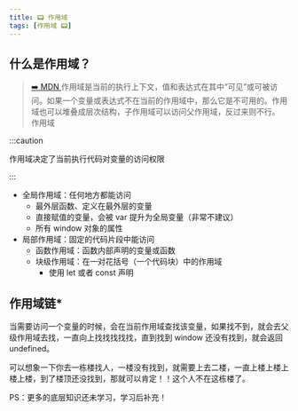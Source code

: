```yaml
---
title: 📟 作用域
tags: [作用域 📟]
---
```


## 什么是作用域？

> [:arrow_right: MDN ](https://developer.mozilla.org/zh-CN/docs/Glossary/Scope)作用域是当前的执行上下文，值和表达式在其中“可见”或可被访问。如果一个变量或表达式不在当前的作用域中，那么它是不可用的。作用域也可以堆叠成层次结构，子作用域可以访问父作用域，反过来则不行。
> 作用域

:::caution

作用域决定了当前执行代码对变量的访问权限

:::

- 全局作用域：任何地方都能访问
  - 最外层函数、定义在最外层的变量
  - 直接赋值的变量，会被 var 提升为全局变量（非常不建议）
  - 所有 window 对象的属性
- 局部作用域：固定的代码片段中能访问
  - 函数作用域：函数内部声明的变量或函数
  - 块级作用域：在一对花括号（一个代码块）中的作用域
    - 使用 let 或者 const 声明

## 作用域链\*

当需要访问一个变量的时候，会在当前作用域查找该变量，如果找不到，就会去父级作用域去找，一直向上找找找找找，直到找到 window 还没有找到，就会返回 undefined。

可以想象一下你去一栋楼找人，一楼没有找到，就需要上去二楼，一直上楼上楼上楼上楼，到了楼顶还没找到，那就可以肯定！！这个人不在这栋楼了。

PS：更多的底层知识还未学习，学习后补充！

